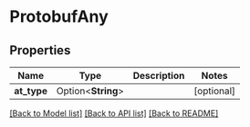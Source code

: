 # ProtobufAny

## Properties

Name | Type | Description | Notes
------------ | ------------- | ------------- | -------------
**at_type** | Option<**String**> |  | [optional]

[[Back to Model list]](../README.md#documentation-for-models) [[Back to API list]](../README.md#documentation-for-api-endpoints) [[Back to README]](../README.md)


